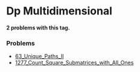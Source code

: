 # Dp Multidimensional

**2 problems with this tag.**

### Problems

- [63_Unique_Paths_II](..\..\Problems\63_Unique_Paths_II.py)
- [1277_Count_Square_Submatrices_with_All_Ones](..\..\Problems\1277_Count_Square_Submatrices_with_All_Ones.py)
